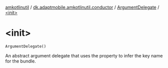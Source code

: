 [amkotlinutil](../../index.md) / [dk.adaptmobile.amkotlinutil.conductor](../index.md) / [ArgumentDelegate](index.md) / [&lt;init&gt;](-init-.md)

# &lt;init&gt;

`ArgumentDelegate()`

An abstract argument delegate that uses the property to infer the key name for the bundle.

